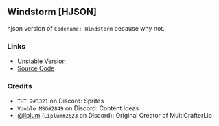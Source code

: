 ## Windstorm [HJSON]

hjson version of `Codename: Windstorm` because why not.

### Links

- [Unstable Version](https://github.com/driftheque/WindstormHJSON/actions)
- [Source Code](https://github.com/driftheque/WindstormHJSON/archive/refs/heads/main.zip)

### Credits
- `THT 2#3321` on Discord: Sprites
- `Vdoble MSG#2849` on Discord: Content Ideas
- [@liplum](github.com/liplum) (`Liplum#2623` on Discord): Original Creator of MultiCrafterLib
